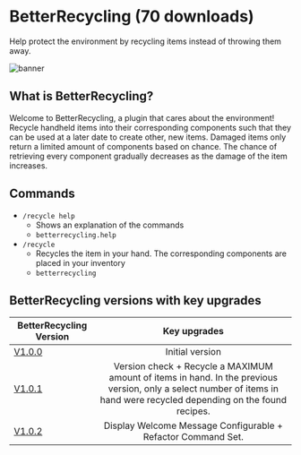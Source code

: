 # BetterRecycling (70 downloads)
Help protect the environment by recycling items instead of throwing them away.

![banner](https://user-images.githubusercontent.com/37398740/123597719-f9a07780-d7f3-11eb-853b-beb087aba863.jpg)
## What is BetterRecycling?
Welcome to BetterRecycling, a plugin that cares about the environment! Recycle handheld items into their corresponding components such that they can be used at a later date to create other, new items. Damaged items only return a limited amount of components based on chance. The chance of retrieving every component gradually decreases as the damage of the item increases.

## Commands
- `/recycle help`
  - Shows an explanation of the commands
  - `betterrecycling.help`
- `/recycle`
  - Recycles the item in your hand. The corresponding components are placed in your inventory
  - `betterrecycling`

## BetterRecycling versions with key upgrades
| BetterRecycling Version        | Key upgrades           | 
| ------------- |:-------------:| 
| [V1.0.0](https://github.com/BetterPluginsSpigot/BetterRecycling/tree/v1.0.0)    | Initial version | 
| [V1.0.1](https://github.com/BetterPluginsSpigot/BetterRecycling/tree/v1.0.1)    | Version check + Recycle a MAXIMUM amount of items in hand. In the previous version, only a select number of items in hand were recycled depending on the found recipes. |
| [V1.0.2](https://github.com/BetterPluginsSpigot/BetterRecycling/tree/v1.0.2)    | Display Welcome Message Configurable + Refactor Command Set. | 
